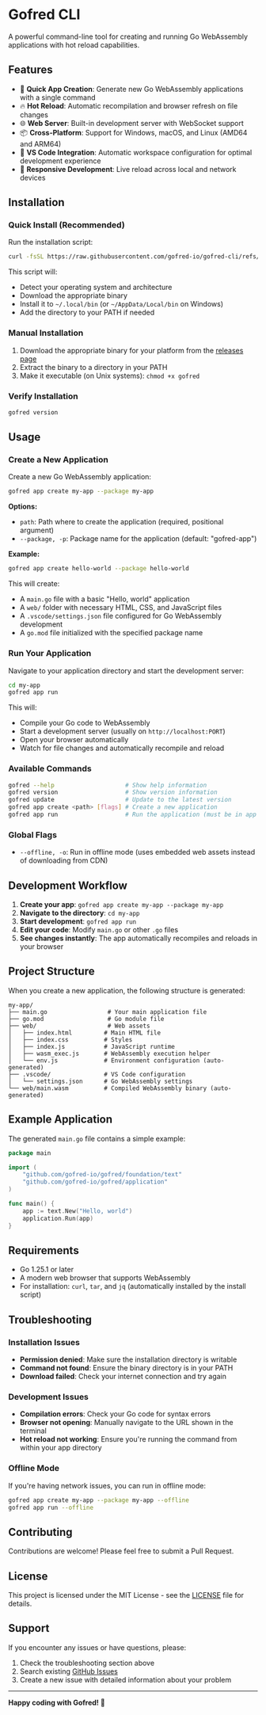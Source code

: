 # Gofred CLI

A powerful command-line tool for creating and running Go WebAssembly applications with hot reload capabilities.

## Features

- 🚀 **Quick App Creation**: Generate new Go WebAssembly applications with a single command
- 🔥 **Hot Reload**: Automatic recompilation and browser refresh on file changes
- 🌐 **Web Server**: Built-in development server with WebSocket support
- 📦 **Cross-Platform**: Support for Windows, macOS, and Linux (AMD64 and ARM64)
- 🔧 **VS Code Integration**: Automatic workspace configuration for optimal development experience
- 📱 **Responsive Development**: Live reload across local and network devices

## Installation

### Quick Install (Recommended)

Run the installation script:

```bash
curl -fsSL https://raw.githubusercontent.com/gofred-io/gofred-cli/refs/heads/master/install.sh | bash
```

This script will:
- Detect your operating system and architecture
- Download the appropriate binary
- Install it to `~/.local/bin` (or `~/AppData/Local/bin` on Windows)
- Add the directory to your PATH if needed

### Manual Installation

1. Download the appropriate binary for your platform from the [releases page](https://github.com/gofred-io/gofred-cli/releases)
2. Extract the binary to a directory in your PATH
3. Make it executable (on Unix systems): `chmod +x gofred`

### Verify Installation

```bash
gofred version
```

## Usage

### Create a New Application

Create a new Go WebAssembly application:

```bash
gofred app create my-app --package my-app
```

**Options:**
- `path`: Path where to create the application (required, positional argument)
- `--package, -p`: Package name for the application (default: "gofred-app")

**Example:**
```bash
gofred app create hello-world --package hello-world
```

This will create:
- A `main.go` file with a basic "Hello, world" application
- A `web/` folder with necessary HTML, CSS, and JavaScript files
- A `.vscode/settings.json` file configured for Go WebAssembly development
- A `go.mod` file initialized with the specified package name

### Run Your Application

Navigate to your application directory and start the development server:

```bash
cd my-app
gofred app run
```

This will:
- Compile your Go code to WebAssembly
- Start a development server (usually on `http://localhost:PORT`)
- Open your browser automatically
- Watch for file changes and automatically recompile and reload

### Available Commands

```bash
gofred --help                    # Show help information
gofred version                   # Show version information
gofred update                    # Update to the latest version
gofred app create <path> [flags] # Create a new application
gofred app run                   # Run the application (must be in app directory)
```

### Global Flags

- `--offline, -o`: Run in offline mode (uses embedded web assets instead of downloading from CDN)

## Development Workflow

1. **Create your app**: `gofred app create my-app --package my-app`
2. **Navigate to the directory**: `cd my-app`
3. **Start development**: `gofred app run`
4. **Edit your code**: Modify `main.go` or other `.go` files
5. **See changes instantly**: The app automatically recompiles and reloads in your browser

## Project Structure

When you create a new application, the following structure is generated:

```
my-app/
├── main.go                 # Your main application file
├── go.mod                  # Go module file
├── web/                    # Web assets
│   ├── index.html         # Main HTML file
│   ├── index.css          # Styles
│   ├── index.js           # JavaScript runtime
│   ├── wasm_exec.js       # WebAssembly execution helper
│   └── env.js             # Environment configuration (auto-generated)
├── .vscode/               # VS Code configuration
│   └── settings.json      # Go WebAssembly settings
└── web/main.wasm          # Compiled WebAssembly binary (auto-generated)
```

## Example Application

The generated `main.go` file contains a simple example:

```go
package main

import (
    "github.com/gofred-io/gofred/foundation/text"
    "github.com/gofred-io/gofred/application"
)

func main() {
    app := text.New("Hello, world")
    application.Run(app)
}
```

## Requirements

- Go 1.25.1 or later
- A modern web browser that supports WebAssembly
- For installation: `curl`, `tar`, and `jq` (automatically installed by the install script)

## Troubleshooting

### Installation Issues

- **Permission denied**: Make sure the installation directory is writable
- **Command not found**: Ensure the binary directory is in your PATH
- **Download failed**: Check your internet connection and try again

### Development Issues

- **Compilation errors**: Check your Go code for syntax errors
- **Browser not opening**: Manually navigate to the URL shown in the terminal
- **Hot reload not working**: Ensure you're running the command from within your app directory

### Offline Mode

If you're having network issues, you can run in offline mode:

```bash
gofred app create my-app --package my-app --offline
gofred app run --offline
```

## Contributing

Contributions are welcome! Please feel free to submit a Pull Request.

## License

This project is licensed under the MIT License - see the [LICENSE](LICENSE) file for details.

## Support

If you encounter any issues or have questions, please:
1. Check the troubleshooting section above
2. Search existing [GitHub Issues](https://github.com/gofred-io/gofred-cli/issues)
3. Create a new issue with detailed information about your problem

---

**Happy coding with Gofred! 🚀**
